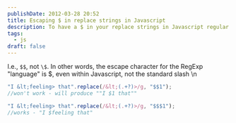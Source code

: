 ```yaml
---
publishDate: 2012-03-28 20:52
title: Escaping $ in replace strings in Javascript
description: To have a $ in your replace strings in Javascript regular expressions, it needs to be escaped with another $
tags:
  - js
draft: false
---
```


I.e., `$$`, not `\$`. In other words, the escape character for the RegExp "language" is $, even within Javascript, not the standard slash \n

```js
"I &lt;feeling> that".replace(/&lt;(.+?)>/g, "$$1");
//won't work - will produce ""I $1 that""

"I &lt;feeling> that".replace(/&lt;(.+?)>/g, "$$$1");
//works - "I $feeling that"
```
